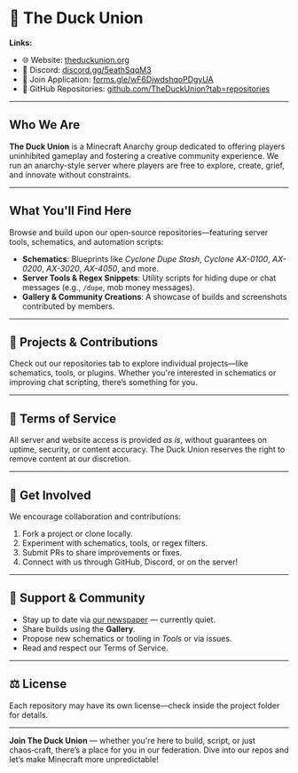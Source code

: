 # 🦆 The Duck Union

**Links:**

- 🌐 Website: [theduckunion.org](https://theduckunion.org)  
- 💬 Discord: [discord.gg/5eathSqqM3](https://discord.gg/5eathSqqM3)  
- 📝 Join Application: [forms.gle/wF6DjwdshqoPDgyUA](https://forms.gle/wF6DjwdshqoPDgyUA)  
- 📂 GitHub Repositories: [github.com/TheDuckUnion?tab=repositories](https://github.com/TheDuckUnion?tab=repositories)  

---

## Who We Are

**The Duck Union** is a Minecraft Anarchy group dedicated to offering players uninhibited gameplay and fostering a creative community experience. We run an anarchy-style server where players are free to explore, create, grief, and innovate without constraints.

---

## What You'll Find Here

Browse and build upon our open‑source repositories—featuring server tools, schematics, and automation scripts:

- **Schematics**: Blueprints like *Cyclone Dupe Stash*, *Cyclone AX-0100*, *AX-0200*, *AX-3020*, *AX-4050*, and more.
- **Server Tools & Regex Snippets**: Utility scripts for hiding dupe or chat messages (e.g., `/dupe`, mob money messages).
- **Gallery & Community Creations**: A showcase of builds and screenshots contributed by members.

---

## 🔧 Projects & Contributions

Check out our repositories tab to explore individual projects—like schematics, tools, or plugins. Whether you're interested in schematics or improving chat scripting, there’s something for you.

---

## 📜 Terms of Service

All server and website access is provided *as is*, without guarantees on uptime, security, or content accuracy. The Duck Union reserves the right to remove content at our discretion.

---

## 🚀 Get Involved

We encourage collaboration and contributions:

1. Fork a project or clone locally.
2. Experiment with schematics, tools, or regex filters.
3. Submit PRs to share improvements or fixes.
4. Connect with us through GitHub, Discord, or on the server!

---

## 🙌 Support & Community

- Stay up to date via [our newspaper](https://theduckunion.org/newspaper) — currently quiet.
- Share builds using the **Gallery**.
- Propose new schematics or tooling in *Tools* or via issues.
- Read and respect our Terms of Service.

---

## ⚖️ License

Each repository may have its own license—check inside the project folder for details.

---

**Join The Duck Union** — whether you're here to build, script, or just chaos‑craft, there’s a place for you in our federation. Dive into our repos and let’s make Minecraft more unpredictable!
